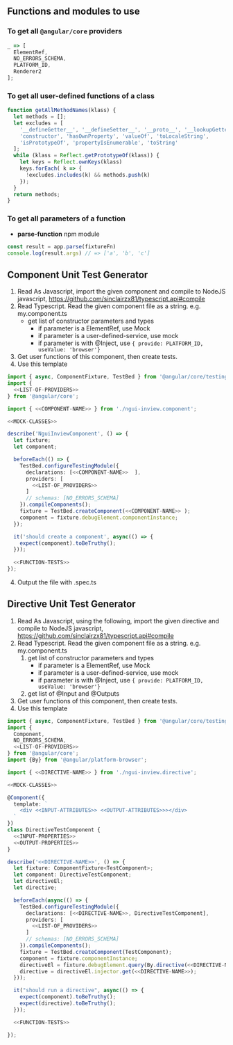 ## Functions and modules to use

### To get all `@angular/core` providers
```js
_ => [
  ElementRef,
  NO_ERRORS_SCHEMA,
  PLATFORM_ID,
  Renderer2
];
```
### To get all user-defined functions of a class
```js
function getAllMethodNames(klass) {
  let methods = [];
  let excludes = [
    '__defineGetter__', '__defineSetter__', '__proto__', '__lookupGetter__', '__lookupSetter__',
    'constructor', 'hasOwnProperty', 'valueOf', 'toLocaleString',
    'isPrototypeOf', 'propertyIsEnumerable', 'toString'
  ];
  while (klass = Reflect.getPrototypeOf(klass)) {
    let keys = Reflect.ownKeys(klass)
    keys.forEach( k => {
      !excludes.includes(k) && methods.push(k)
    });
  }
  return methods;
}
```

### To get all parameters of a function
- **parse-function** npm module
```js
const result = app.parse(fixtureFn)
console.log(result.args) // => ['a', 'b', 'c']
```

## Component Unit Test Generator

1. Read As Javascript, import the given component and compile to NodeJS javascript, 
   https://github.com/sinclairzx81/typescript.api#compile
1. Read Typescript. Read the given component file as a string. e.g. my.component.ts
   - get list of constructor parameters and types
      - if parameter is a ElementRef, use Mock
      - if parameter is a user-defined-service, use mock
      - if parameter is with @Inject, use  `{ provide: PLATFORM_ID, useValue: 'browser'}`
1. Get user functions of this component, then create tests.
1. Use this template
```ts
import { async, ComponentFixture, TestBed } from '@angular/core/testing';
import { 
  <<LIST-OF-PROVIDERS>>
} from '@angular/core';

import { <<COMPONENT-NAME>> } from './ngui-inview.component';

<<MOCK-CLASSES>>

describe('NguiInviewComponent', () => {
  let fixture;
  let component;

  beforeEach(() => {
    TestBed.configureTestingModule({
      declarations: [<<COMPONENT-NAME>>  ],
      providers: [
        <<LIST-OF_PROVIDERS>>
      ]
      // schemas: [NO_ERRORS_SCHEMA]
    }).compileComponents();
    fixture = TestBed.createComponent(<<COMPONENT-NAME>> );
    component = fixture.debugElement.componentInstance;
  });

  it('should create a component', async(() => {
    expect(component).toBeTruthy();
  }));
  
  <<FUNCTION-TESTS>>
});
```
4. Output the file with .spec.ts


## Directive Unit Test Generator

1. Read As Javascript, using the following, import the given directive and compile to NodeJS javascript, 
   https://github.com/sinclairzx81/typescript.api#compile
1. Read Typescript. Read the given component file as a string. e.g. my.component.ts
   1. get list of constructor parameters and types
      - if parameter is a ElementRef, use Mock
      - if parameter is a user-defined-service, use mock
      - if parameter is with @Inject, use  `{ provide: PLATFORM_ID, useValue: 'browser'}`
   1. get list of @Input and @Outputs
1. Get user functions of this component, then create tests.
1. Use this template
```ts
import { async, ComponentFixture, TestBed } from '@angular/core/testing';
import { 
  Component,
  NO_ERRORS_SCHEMA,
  <<LIST-OF-PROVIDERS>>
} from '@angular/core';
import {By} from '@angular/platform-browser';

import { <<DIRECTIVE-NAME>> } from './ngui-inview.directive';

<<MOCK-CLASSES>>

@Component({
  template: `
    <div <<INPUT-ATTRIBUTES>> <<OUTPUT-ATTRIBUTES>>></div>
  `
})
class DirectiveTestComponent {
  <<INPUT-PROPERTIES>>
  <<OUTPUT-PROPERTIES>>
}

describe('<<DIRECTIVE-NAME>>', () => {
  let fixture: ComponentFixture<TestComponent>;
  let component: DirectiveTestComponent;
  let directiveEl;
  let directive;

  beforeEach(async(() => {
    TestBed.configureTestingModule({
      declarations: [<<DIRECTIVE-NAME>>, DirectiveTestComponent],
      providers: [
        <<LIST-OF_PROVIDERS>>
      ]
      // schemas: [NO_ERRORS_SCHEMA]
    }).compileComponents();
    fixture = TestBed.createComponent(TestComponent);
    component = fixture.componentInstance;
    directiveEl = fixture.debugElement.query(By.directive(<<DIRECTIVE-NAME>>));
    directive = directiveEl.injector.get(<<DIRECTIVE-NAME>>);
  }));

  it("should run a directive", async(() => {
    expect(component).toBeTruthy();
    expect(directive).toBeTruthy();
  }));

  <<FUNCTION-TESTS>>

});
```
